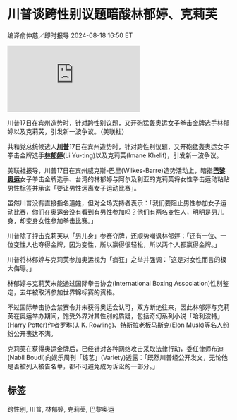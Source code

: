 # 川普谈跨性别议题暗酸林郁婷、克莉芙

编译俞仲慈／即时报导 2024-08-18 16:50 ET

![川普17日在宾州造势时，针对跨性别议题，又开砲猛轰奥运女子拳击金牌选手林郁婷以及克莉芙，引发新一波争议。（美联社）](https://pgw.worldjournal.com/gw/photo.php?u=https://uc.udn.com.tw/photo/wj/realtime/2024/08/18/30289021.jpg&x=0&y=0&sw=0&sh=0&sl=W&fw=800&exp=3600&q=75)

川普17日在宾州造势时，针对跨性别议题，又开砲猛轰奥运女子拳击金牌选手林郁婷以及克莉芙，引发新一波争议。（美联社）

共和党总统候选人[**川普**](https://www.worldjournal.com/search/tagging/8877/%E5%B7%9D%E6%99%AE?zh-cn)17日在宾州造势时，针对跨性别议题，又开砲猛轰奥运女子拳击金牌选手[**林郁婷**](https://www.worldjournal.com/search/tagging/8877/%E6%9E%97%E9%83%81%E5%A9%B7?zh-cn)(Li Yu-ting)以及克莉芙(Imane Khelif)，引发新一波争议。

美联社报导，川普17日在宾州威克斯-巴里(Wilkes-Barre)造势活动上，暗指[**巴黎奥运**](https://www.worldjournal.com/search/tagging/8877/%E5%B7%B4%E9%BB%8E%E5%A5%A5%E8%BF%90?zh-cn)女子拳击金牌选手、台湾的林郁婷与阿尔及利亚的克莉芙将女性拳击运动粘贴男性标签并承诺「要让男性远离女子运动比赛」。

虽然川普没有直接指名道姓，但对全场支持者表示：「我们要阻止男性参加女子运动比赛，你们在奥运会没有看到有男性参加吗？他们有两名变性人，明明是男儿身，却变身女性参加拳击比赛。」

川普除了抨击克莉芙以「男儿身」参赛夺牌，还顺势嘲讽林郁婷：「还有一位、一位变性人也夺得金牌，因为变性，所以赢得很轻松，所以两个人都赢得金牌。」

川普将林郁婷与克莉芙参加奥运视为「疯狂」之举并强调：「这是对女性而言的极大侮辱。」

林郁婷与克莉芙未能通过国际拳击协会(International Boxing Association)性别鉴定，去年被取消参加世界锦标赛的资格。

不过国际拳击协会禁赛令并未获得奥运会认可，双方断绝往来，因此林郁婷与克莉芙在奥运举办期间，饱受外界对其性别的质疑，包括奇幻系列小说「哈利波特」(Harry Potter)作者罗琳(J. K. Rowling)、特斯拉老板马斯克(Elon Musk)等名人纷纷公开表达不满。

克莉芙在获得奥运金牌后，已经针对各种网络攻击采取法律行动，委任律师布迪(Nabil Boudi)向娱乐周刊「综艺」(Variety)透露：「既然川普经公开发文，无论他是否被列入被告名单，都不可避免成为诉讼的一部分。」

## 标签
跨性别, 川普, 林郁婷, 克莉芙, 巴黎奥运